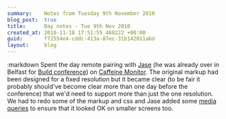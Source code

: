 ```yaml
---
summary:    Notes from Tuesday 9th November 2010
blog_post:  true
title:      Day notes - Tue 9th Nov 2010
created_at: 2010-11-18 17:51:55.468222 +00:00
guid:       f72554e4-cddc-413a-87ec-31b142011a6d
layout:     blog
---
```

:markdown
  Spent the day remote pairing with [Jase](http://jasoncale.com/) (he was already over in Belfast for [Build conference](http://buildconf.com/)) on [Caffeine Monitor](http://cm.buildconf.com/).  The original markup had been designed for a fixed resolution but it became clear (to be fair it probably should've become clear more than one day before the conference) that we'd need to support more than just the one resolution.  We had to redo some of the markup and css and Jase added some [media queries](http://www.w3.org/TR/css3-mediaqueries/) to ensure that it looked OK on smaller screens too.
